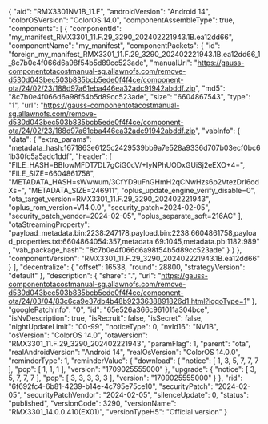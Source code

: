 {
    "aid": "RMX3301NV1B_11.F",
    "androidVersion": "Android 14",
    "colorOSVersion": "ColorOS 14.0",
    "componentAssembleType": true,
    "components": [
        {
            "componentId": "my_manifest_RMX3301_11.F.29_3290_202402221943.1B.ea12dd66",
            "componentName": "my_manifest",
            "componentPackets": {
                "id": "foreign_my_manifest_RMX3301_11.F.29_3290_202402221943.1B.ea12dd66_1_8c7b0e4f066d6a98f54b5d89cc523ade",
                "manualUrl": "https://gauss-componentotacostmanual-sg.allawnofs.com/remove-d530d043bec503b835bcb5ede0f4f4ce/component-ota/24/02/23/188d97a61eba446ea32adc91942abddf.zip",
                "md5": "8c7b0e4f066d6a98f54b5d89cc523ade",
                "size": "6604867543",
                "type": "1",
                "url": "https://gauss-componentotacostmanual-sg.allawnofs.com/remove-d530d043bec503b835bcb5ede0f4f4ce/component-ota/24/02/23/188d97a61eba446ea32adc91942abddf.zip",
                "vabInfo": {
                    "data": {
                        "extra_params": "metadata_hash:1671863e6125c2429539bb9a7e528a9336d707b03ecf0bc61b30fc5a5adc1ddf",
                        "header": [
                            "FILE_HASH=BBIowMFDT7DL7gCiG0cV/+IyNPhUODxGUiSj2eEXO+4=",
                            "FILE_SIZE=6604861758",
                            "METADATA_HASH=sWwwum/3CfYD9uFnGHmH2qCNwHzs6p2VtezDrI6odXs=",
                            "METADATA_SIZE=246911",
                            "oplus_update_engine_verify_disable=0",
                            "ota_target_version=RMX3301_11.F.29_3290_202402221943",
                            "oplus_rom_version=V14.0.0",
                            "security_patch=2024-02-05",
                            "security_patch_vendor=2024-02-05",
                            "oplus_separate_soft=216AC"
                        ],
                        "otaStreamingProperty": "payload_metadata.bin:2238:247178,payload.bin:2238:6604861758,payload_properties.txt:6604864054:357,metadata:69:1045,metadata.pb:1182:989",
                        "vab_package_hash": "8c7b0e4f066d6a98f54b5d89cc523ade"
                    }
                }
            },
            "componentVersion": "RMX3301_11.F.29_3290_202402221943.1B.ea12dd66"
        }
    ],
    "decentralize": {
        "offset": 16538,
        "round": 28800,
        "strategyVersion": "default"
    },
    "description": {
        "share": ".",
        "url": "https://gauss-componentotacostmanual-sg.allawnofs.com/remove-d530d043bec503b835bcb5ede0f4f4ce/component-ota/24/03/04/83c6ca9e37db4b48b9233638891826d1.html?logoType=1"
    },
    "googlePatchInfo": "0",
    "id": "65e526a366c961011a304bce",
    "isNvDescription": true,
    "isRecruit": false,
    "isSecret": false,
    "nightUpdateLimit": "00-99",
    "noticeType": 0,
    "nvId16": "NV1B",
    "osVersion": "ColorOS 14.0",
    "otaVersion": "RMX3301_11.F.29_3290_202402221943",
    "paramFlag": 1,
    "parent": "ota",
    "realAndroidVersion": "Android 14",
    "realOsVersion": "ColorOS 14.0.0",
    "reminderType": 1,
    "reminderValue": {
        "download": {
            "notice": [
                1,
                3,
                5,
                7,
                7,
                7
            ],
            "pop": [
                1,
                1,
                1
            ],
            "version": "1709025555000"
        },
        "upgrade": {
            "notice": [
                3,
                5,
                7,
                7,
                7
            ],
            "pop": [
                3,
                3,
                3,
                3,
                3
            ],
            "version": "1709025555000"
        }
    },
    "rid": "6f692fc4-6b81-4239-b14e-4c795e75ce10",
    "securityPatch": "2024-02-05",
    "securityPatchVendor": "2024-02-05",
    "silenceUpdate": 0,
    "status": "published",
    "versionCode": 3290,
    "versionName": "RMX3301_14.0.0.410(EX01)",
    "versionTypeH5": "Official version"
}